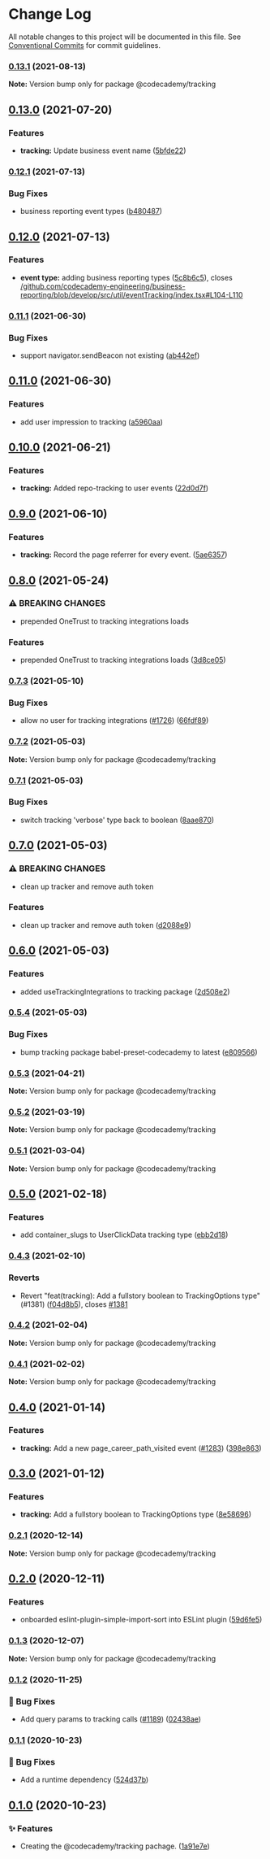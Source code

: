 # Change Log

All notable changes to this project will be documented in this file.
See [Conventional Commits](https://conventionalcommits.org) for commit guidelines.

### [0.13.1](https://github.com/Codecademy/client-modules/compare/@codecademy/tracking@0.13.0...@codecademy/tracking@0.13.1) (2021-08-13)

**Note:** Version bump only for package @codecademy/tracking





## [0.13.0](https://github.com/Codecademy/client-modules/compare/@codecademy/tracking@0.12.1...@codecademy/tracking@0.13.0) (2021-07-20)


### Features

* **tracking:** Update business event name ([5bfde22](https://github.com/Codecademy/client-modules/commit/5bfde22e22fa76ab000369cf6598b9e0cfec5d63))



### [0.12.1](https://github.com/Codecademy/client-modules/compare/@codecademy/tracking@0.12.0...@codecademy/tracking@0.12.1) (2021-07-13)


### Bug Fixes

* business reporting event types ([b480487](https://github.com/Codecademy/client-modules/commit/b480487125ec85aa8466b0225730a2772c88452a))



## [0.12.0](https://github.com/Codecademy/client-modules/compare/@codecademy/tracking@0.11.1...@codecademy/tracking@0.12.0) (2021-07-13)


### Features

* **event type:** adding business reporting types ([5c8b6c5](https://github.com/Codecademy/client-modules/commit/5c8b6c5fe60b2d415436c56d485d092e6e94f68f)), closes [/github.com/codecademy-engineering/business-reporting/blob/develop/src/util/eventTracking/index.tsx#L104-L110](https://github.com/Codecademy//github.com/codecademy-engineering/business-reporting/blob/develop/src/util/eventTracking/index.tsx/issues/L104-L110)



### [0.11.1](https://github.com/Codecademy/client-modules/compare/@codecademy/tracking@0.11.0...@codecademy/tracking@0.11.1) (2021-06-30)


### Bug Fixes

* support navigator.sendBeacon not existing ([ab442ef](https://github.com/Codecademy/client-modules/commit/ab442efb8e097015b5cca2ca34c869e83bb53d44))



## [0.11.0](https://github.com/Codecademy/client-modules/compare/@codecademy/tracking@0.10.0...@codecademy/tracking@0.11.0) (2021-06-30)


### Features

* add user impression to tracking ([a5960aa](https://github.com/Codecademy/client-modules/commit/a5960aa034a1725bbcb119a2cf193557bfacd386))



## [0.10.0](https://github.com/Codecademy/client-modules/compare/@codecademy/tracking@0.9.0...@codecademy/tracking@0.10.0) (2021-06-21)


### Features

* **tracking:** Added repo-tracking to user events ([22d0d7f](https://github.com/Codecademy/client-modules/commit/22d0d7feb37beb6642ab8fdf09f83480e5919bdf))



## [0.9.0](https://github.com/Codecademy/client-modules/compare/@codecademy/tracking@0.8.0...@codecademy/tracking@0.9.0) (2021-06-10)


### Features

* **tracking:** Record the page referrer for every event. ([5ae6357](https://github.com/Codecademy/client-modules/commit/5ae63574671e79e956afdebe8bcf62d81364feae))



## [0.8.0](https://github.com/Codecademy/client-modules/compare/@codecademy/tracking@0.7.3...@codecademy/tracking@0.8.0) (2021-05-24)


### ⚠ BREAKING CHANGES

* prepended OneTrust to tracking integrations loads

### Features

* prepended OneTrust to tracking integrations loads ([3d8ce05](https://github.com/Codecademy/client-modules/commit/3d8ce05f1669728261f496b604fa8cc5906434e5))



### [0.7.3](https://github.com/Codecademy/client-modules/compare/@codecademy/tracking@0.7.2...@codecademy/tracking@0.7.3) (2021-05-10)


### Bug Fixes

* allow no user for tracking integrations ([#1726](https://github.com/Codecademy/client-modules/issues/1726)) ([66fdf89](https://github.com/Codecademy/client-modules/commit/66fdf89834d2eae53172cd6254d936c182281f0c))



### [0.7.2](https://github.com/Codecademy/client-modules/compare/@codecademy/tracking@0.7.1...@codecademy/tracking@0.7.2) (2021-05-03)

**Note:** Version bump only for package @codecademy/tracking





### [0.7.1](https://github.com/Codecademy/client-modules/compare/@codecademy/tracking@0.7.0...@codecademy/tracking@0.7.1) (2021-05-03)


### Bug Fixes

* switch tracking 'verbose' type back to boolean ([8aae870](https://github.com/Codecademy/client-modules/commit/8aae8709b5e755f386f7c9f350ee7a4b86c19bcb))



## [0.7.0](https://github.com/Codecademy/client-modules/compare/@codecademy/tracking@0.6.0...@codecademy/tracking@0.7.0) (2021-05-03)


### ⚠ BREAKING CHANGES

* clean up tracker and remove auth token

### Features

* clean up tracker and remove auth token ([d2088e9](https://github.com/Codecademy/client-modules/commit/d2088e9741ffaa3e568bf182fb7bb6156ed5bf18))



## [0.6.0](https://github.com/Codecademy/client-modules/compare/@codecademy/tracking@0.5.4...@codecademy/tracking@0.6.0) (2021-05-03)


### Features

* added useTrackingIntegrations to tracking package ([2d508e2](https://github.com/Codecademy/client-modules/commit/2d508e2efbcb47968a543d7b54363707301ef351))



### [0.5.4](https://github.com/Codecademy/client-modules/compare/@codecademy/tracking@0.5.3...@codecademy/tracking@0.5.4) (2021-05-03)


### Bug Fixes

* bump tracking package babel-preset-codecademy to latest ([e809566](https://github.com/Codecademy/client-modules/commit/e80956648e76c3e0b439d4d3a63b3baafd818064))



### [0.5.3](https://github.com/Codecademy/client-modules/compare/@codecademy/tracking@0.5.2...@codecademy/tracking@0.5.3) (2021-04-21)

**Note:** Version bump only for package @codecademy/tracking





### [0.5.2](https://github.com/Codecademy/client-modules/compare/@codecademy/tracking@0.5.1...@codecademy/tracking@0.5.2) (2021-03-19)

**Note:** Version bump only for package @codecademy/tracking





### [0.5.1](https://github.com/Codecademy/client-modules/compare/@codecademy/tracking@0.5.0...@codecademy/tracking@0.5.1) (2021-03-04)

**Note:** Version bump only for package @codecademy/tracking





## [0.5.0](https://github.com/Codecademy/client-modules/compare/@codecademy/tracking@0.4.3...@codecademy/tracking@0.5.0) (2021-02-18)


### Features

* add container_slugs to UserClickData tracking type ([ebb2d18](https://github.com/Codecademy/client-modules/commit/ebb2d1873505d7c09e14a0f714e5661914e8dd4a))



### [0.4.3](https://github.com/Codecademy/client-modules/compare/@codecademy/tracking@0.4.2...@codecademy/tracking@0.4.3) (2021-02-10)


### Reverts

* Revert "feat(tracking): Add a fullstory boolean to TrackingOptions type" (#1381) ([f04d8b5](https://github.com/Codecademy/client-modules/commit/f04d8b57cac13dfffc8951641e52c2593827aba9)), closes [#1381](https://github.com/Codecademy/client-modules/issues/1381)



### [0.4.2](https://github.com/Codecademy/client-modules/compare/@codecademy/tracking@0.4.1...@codecademy/tracking@0.4.2) (2021-02-04)

**Note:** Version bump only for package @codecademy/tracking





### [0.4.1](https://github.com/Codecademy/client-modules/compare/@codecademy/tracking@0.4.0...@codecademy/tracking@0.4.1) (2021-02-02)

**Note:** Version bump only for package @codecademy/tracking





## [0.4.0](https://github.com/Codecademy/client-modules/compare/@codecademy/tracking@0.3.0...@codecademy/tracking@0.4.0) (2021-01-14)


### Features

* **tracking:** Add a new page_career_path_visited event ([#1283](https://github.com/Codecademy/client-modules/issues/1283)) ([398e863](https://github.com/Codecademy/client-modules/commit/398e8636ed1ae5dc602f8ed103583b73aa0d6abc))



## [0.3.0](https://github.com/Codecademy/client-modules/compare/@codecademy/tracking@0.2.1...@codecademy/tracking@0.3.0) (2021-01-12)


### Features

* **tracking:** Add a fullstory boolean to TrackingOptions type ([8e58696](https://github.com/Codecademy/client-modules/commit/8e58696cda506c8b9fed5a6b58eadcf0d9ebcfab))



### [0.2.1](https://github.com/Codecademy/client-modules/compare/@codecademy/tracking@0.2.0...@codecademy/tracking@0.2.1) (2020-12-14)

**Note:** Version bump only for package @codecademy/tracking





## [0.2.0](https://github.com/Codecademy/client-modules/compare/@codecademy/tracking@0.1.3...@codecademy/tracking@0.2.0) (2020-12-11)


### Features

* onboarded eslint-plugin-simple-import-sort into ESLint plugin ([59d6fe5](https://github.com/Codecademy/client-modules/commit/59d6fe54d9af4b3ba2a88f7c234f65fc63506c0c))



### [0.1.3](https://github.com/Codecademy/client-modules/compare/@codecademy/tracking@0.1.2...@codecademy/tracking@0.1.3) (2020-12-07)

**Note:** Version bump only for package @codecademy/tracking





### [0.1.2](https://github.com/Codecademy/client-modules/compare/@codecademy/tracking@0.1.1...@codecademy/tracking@0.1.2) (2020-11-25)


### 🐛 Bug Fixes

* Add query params to tracking calls ([#1189](https://github.com/Codecademy/client-modules/issues/1189)) ([02438ae](https://github.com/Codecademy/client-modules/commit/02438ae4fbad0130b8ef3e8de3a22f07922c9eed))

### [0.1.1](https://github.com/Codecademy/client-modules/compare/@codecademy/tracking@0.1.0...@codecademy/tracking@0.1.1) (2020-10-23)


### 🐛 Bug Fixes

* Add a runtime dependency ([524d37b](https://github.com/Codecademy/client-modules/commit/524d37b08586903bc6a9d2b7a060752521bfc748))

## [0.1.0](https://github.com/Codecademy/client-modules/compare/1a91e7e41e9a30e3cabb3b736c1b686c43e9570e...@codecademy/tracking@0.1.0) (2020-10-23)


### ✨ Features

* Creating the @codecademy/tracking pachage. ([1a91e7e](https://github.com/Codecademy/client-modules/commit/1a91e7e41e9a30e3cabb3b736c1b686c43e9570e))
